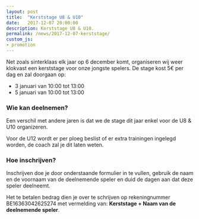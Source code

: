```yaml
---
layout: post
title:  "Kerststage U8 & U10"
date:   2017-12-07 20:00:00
description: Kerststage U8 & U10.
permalink: /news/2017-12-07-kerststage/
custom_js:
- promotion
---
```


Net zoals sinterklaas elk jaar op 6 december komt, organiseren wij weer klokvast een kerststage voor onze jongste spelers. De stage kost 5€ per dag en zal doorgaan op:

- 3 januari van 10:00 tot 13:00
- 5 januari van 10:00 tot 13:00

### Wie kan deelnemen?

Een verschil met andere jaren is dat we de stage dit jaar enkel voor de U8 & U10 organizeren. 

Voor de U12 wordt er per ploeg beslist of er extra trainingen ingelegd worden, de coach zal je dit laten weten.

### Hoe inschrijven?

Inschrijven doe je door onderstaande formulier in te vullen, gebruik de naam en de voornaam van de deelnemende speler en duid de dagen aan dat deze speler deelneemt.

Het te betalen bedrag dien je over te schrijven op rekeningnummer BE16363042625274 met vermelding van: **Kerststage + Naam van de deelnemende speler**.

<div data-promotionid="kerststage-20180103"></div>